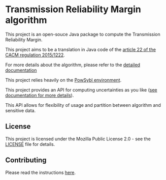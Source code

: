 # Transmission Reliability Margin algorithm

This project is an open-souce Java package to compute the Transmission Reliability Margin.

This project aims to be a translation in Java code of the [article 22 of the CACM regulation 2015/1222](https://eur-lex.europa.eu/legal-content/EN/TXT/?uri=CELEX:32015R1222#d1e2148-24-1).

For more details about the algorithm, please refer to the [detailed documentation](doc/algorithm.md)

This project relies heavily on the [PowSybl environment](https://www.powsybl.org/index.html).

This project provides an API for computing uncertainties as you like ([see documentation for more details](doc/algorithm.md#pipeline-example)).

This API allows for flexibility of usage and partition between algorithm and sensitive data. 

## License

This project is licensed under the Mozilla Public License 2.0 - see the [LICENSE](LICENSE) file for details.

## Contributing

Please read the instructions [here](CONTRIBUTING.md).

